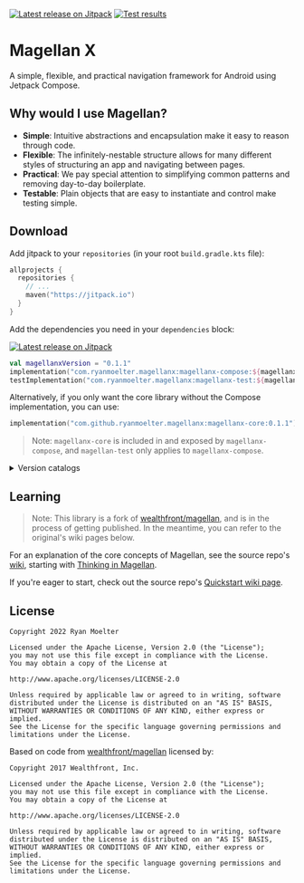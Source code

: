 [![Latest release on Jitpack](https://jitpack.io/v/com.ryanmoelter/magellanx.svg)](https://jitpack.io/#com.ryanmoelter/magellanx)
[![Test results](https://github.com/ryanmoelter/magellanx/actions/workflows/runTests.yml/badge.svg?branch=main)](https://github.com/ryanmoelter/magellanx/actions/workflows/runTests.yml)

# Magellan X

A simple, flexible, and practical navigation framework for Android using Jetpack Compose.

## Why would I use Magellan?

- **Simple**: Intuitive abstractions and encapsulation make it easy to reason through code.
- **Flexible**: The infinitely-nestable structure allows for many different styles of structuring an
  app and navigating between pages.
- **Practical**: We pay special attention to simplifying common patterns and removing day-to-day
  boilerplate.
- **Testable**: Plain objects that are easy to instantiate and control make testing simple.

## Download

Add jitpack to your `repositories` (in your root `build.gradle.kts` file):

```kotlin
allprojects {
  repositories {
    // ...
    maven("https://jitpack.io")
  }
}
```

Add the dependencies you need in your `dependencies` block:

[![Latest release on Jitpack](https://jitpack.io/v/com.ryanmoelter/magellanx.svg)](https://jitpack.io/#com.ryanmoelter/magellanx)

```kotlin
val magellanxVersion = "0.1.1"
implementation("com.ryanmoelter.magellanx:magellanx-compose:${magellanxVersion}")
testImplementation("com.ryanmoelter.magellanx:magellanx-test:${magellanxVersion}")
```

Alternatively, if you only want the core library without the Compose implementation, you can use:

```kotlin
implementation("com.github.ryanmoelter.magellanx:magellanx-core:0.1.1")
```

> Note: `magellanx-core` is included in and exposed by `magellanx-compose`, and `magellan-test` only
> applies to `magellanx-compose`.

<details>
  <summary>Version catalogs</summary>
  
  ### Version catalogs
  
  To use in [gradle's version catalogs](https://docs.gradle.org/current/userguide/platforms.html),
  add the following to your `libs.versions.toml`:
  
  ```toml
  [versions]
  magellanx = "0.1.1"
  # ...
  
  [libraries]
  magellanx-compose = { module = "com.ryanmoelter.magellanx:magellanx-compose", version.ref = "magellanx" }
  magellanx-test = { module = "com.ryanmoelter.magellanx:magellanx-test", version.ref = "magellanx" }
  # Alternatively:
  # magellanx-core = { module = "com.ryanmoelter.magellanx:magellanx-core", version.ref = "magellanx" }
  ```
</details>

## Learning

> Note: This library is a fork of [wealthfront/magellan](https://github.com/wealthfront/magellan),
> and is in the process of getting published. In the meantime, you can refer to the original's wiki
> pages below.

For an explanation of the core concepts of Magellan, see the source
repo's [wiki](https://github.com/wealthfront/magellan/wiki), starting
with [Thinking in Magellan](https://github.com/wealthfront/magellan/wiki/Thinking-in-Magellan).

If you're eager to start, check out the source
repo's [Quickstart wiki page](https://github.com/wealthfront/magellan/wiki/Quickstart).

## License

```
Copyright 2022 Ryan Moelter

Licensed under the Apache License, Version 2.0 (the "License");
you may not use this file except in compliance with the License.
You may obtain a copy of the License at

http://www.apache.org/licenses/LICENSE-2.0

Unless required by applicable law or agreed to in writing, software
distributed under the License is distributed on an "AS IS" BASIS,
WITHOUT WARRANTIES OR CONDITIONS OF ANY KIND, either express or implied.
See the License for the specific language governing permissions and
limitations under the License.
```

Based on code from [wealthfront/magellan](https://github.com/wealthfront/magellan) licensed by:

```
Copyright 2017 Wealthfront, Inc.

Licensed under the Apache License, Version 2.0 (the "License");
you may not use this file except in compliance with the License.
You may obtain a copy of the License at

http://www.apache.org/licenses/LICENSE-2.0

Unless required by applicable law or agreed to in writing, software
distributed under the License is distributed on an "AS IS" BASIS,
WITHOUT WARRANTIES OR CONDITIONS OF ANY KIND, either express or implied.
See the License for the specific language governing permissions and
limitations under the License.
```
